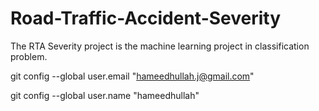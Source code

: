 # Road-Traffic-Accident-Severity
The RTA Severity project is the machine learning project in classification problem.

git config --global user.email "hameedhullah.j@gmail.com"

git config --global user.name "hameedhullah"
